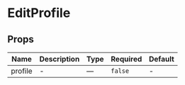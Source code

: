 # EditProfile

## Props

<!-- @vuese:EditProfile:props:start -->
|Name|Description|Type|Required|Default|
|---|---|---|---|---|
|profile|-|—|`false`|-|

<!-- @vuese:EditProfile:props:end -->


